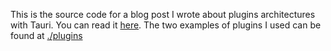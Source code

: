 This is the source code for a blog post I wrote about plugins architectures with Tauri. You can read it [here](https://marcos-brito.github.io/nnago/tauri-and-plugins). The two examples of plugins I used can be found at [./plugins](./plugins)
